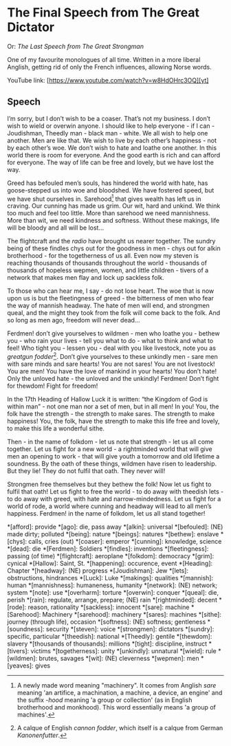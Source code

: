 # The Final Speech from The Great Dictator

Or: *The Last Speech from The Great Strongman*

One of my favourite monologues of all time. Written in a more liberal Anglish,
getting rid of only the French influences, allowing Norse words.

YouTube link: [https://www.youtube.com/watch?v=w8HdOHrc3OQ][yt]


[yt]: https://www.youtube.com/watch?v=w8HdOHrc3OQ

## Speech

I’m sorry, but I don’t wish to be a coaser. That’s not my business. I don’t
wish to wield or overwin anyone. I should like to help everyone - if I can -
Joudishman, Theedly man - black man - white. We all wish to help one another.
Men are like that. We wish to live by each other’s happiness - not by each
other’s woe. We don’t wish to hate and loathe one another. In this world there
is room for everyone. And the good earth is rich and can afford for everyone.
The way of life can be free and lovely, but we have lost the way.

Greed has befouled men’s souls, has hindered the world with hate, has
goose-stepped us into woe and bloodshed. We have fostered speed, but we have
shut ourselves in. Sarehood[^Sarehood] that gives wealth has left us in
craving. Our cunning has made us grim. Our wit, hard and unkind. We think too
much and feel too little. More than sarehood we need mannishness. More than
wit, we need kindness and softness. Without these makings, life will be bloody
and all will be lost…

The flightcraft and the *radio* have brought us nearer together. The sundry
being of these findles chys out for the goodness in men - chys out for alkin
brotherhood - for the togetherness of us all. Even now my steven is reaching
thousands of thousands throughout the world - thousands of thousands of
hopeless wepmen, women, and little children - tivers of a network that makes
men flay and lock up sackless folk.

To those who can hear me, I say - do not lose heart. The woe that is now upon
us is but the fleetingness of greed - the bitterness of men who fear the way of
mannish headway. The hate of men will end, and strongmen queal, and the might
they took from the folk will come back to the folk. And so long as men ago,
freedom will never dead…

Ferdmen! don’t give yourselves to wildmen - men who loathe you - bethew you -
who rain your lives - tell you what to do - what to think and what to feel! Who
tight you - lessen you - deal with you like livestock, note you as *greatgun
fodder*[^greatgun-fodder]. Don’t give yourselves to these unkindly men - sare
men with sare minds and sare hearts! You are not sares! You are not livestock!
You are men! You have the love of mankind in your hearts! You don’t hate! Only
the unloved hate - the unloved and the unkindly! Ferdmen! Don’t fight for
thewdom! Fight for freedom!

In the 17th Heading of Hallow Luck it is written: “the Kingdom of God is within
man” - not one man nor a set of men, but in all men! In you! You, the folk have
the strength - the strength to make sares. The strength to make happiness! You,
the folk, have the strength to make this life free and lovely, to make this
life a wonderful sithe.

Then - in the name of folkdom - let us note that strength - let us all come
together. Let us fight for a new world - a rightminded world that will give men
an opening to work - that will give youth a tomorrow and old lifetime a
soundness. By the oath of these things, wildmen have risen to leadership. But
they lie! They do not fulfil that oath. They never will!

Strongmen free themselves but they bethew the folk! Now let us fight to fulfil
that oath! Let us fight to free the world - to do away with theedish lets - to
do away with greed, with hate and narrow-mindedness. Let us fight for a world
of rode, a world where cunning and headway will lead to all men’s happiness.
Ferdmen! in the name of folkdom, let us all stand together!

<!-- Abbreviations -->
*[afford]: provide
*[ago]: die, pass away
*[alkin]: universal
*[befouled]: (NE) made dirty; polluted
*[being]: nature
*[beings]: natures
*[bethew]: enslave
*[chys]: calls, cries (out)
*[coaser]: emperor
*[cunning]: knowledge, science
*[dead]: die
*[Ferdmen]: Soldiers
*[findles]: inventions
*[fleetingness]: passing (of time)
*[flightcraft]: aeroplane
*[folkdom]: democracy
*[grim]: cynical
*[Hallow]: Saint, St.
*[happening]: occurence, event
*[Heading]: Chapter
*[headway]: (NE) progress
*[Joudishman]: Jew
*[lets]: obstructions, hindrances
*[Luck]: Luke
*[makings]: qualities
*[mannish]: human
*[mannishness]: humaneness, humanity
*[network]: (NE) network; system
*[note]: use
*[overharm]: torture
*[overwin]: conquer
*[queal]: die, perish
*[rain]: regulate, arrange, prepare; (NE) rain
*[rightminded]: decent
*[rode]: reason, rationality
*[sackless]: innocent
*[sare]: machine
*[Sarehood]: Machinery
*[sarehood]: machinery
*[sares]: machines
*[sithe]: journey (through life), occasion
*[softness]: (NE) softness; gentleness
*[soundness]: security
*[steven]: voice
*[strongmen]: dictators
*[sundry]: specific, particular
*[theedish]: national
*[Theedly]: gentile
*[thewdom]: slavery
*[thousands of thousands]: millions
*[tight]: discipline, instruct
*[tivers]: victims
*[togetherness]: unity
*[unkindly]: unnatural
*[wield]: rule
*[wildmen]: brutes, savages
*[wit]: (NE) cleverness
*[wepmen]: men
*[yeaves]: gives

<!-- Footnotes -->
[^Sarehood]: A newly made word meaning "machinery". It comes from Anglish
    *sare* meaning 'an artifice, a machination, a machine, a device, an engine'
    and the suffix *-hood* meaning 'a group or collection' (as in English
    brotherhood and monkhood). This word essentially means 'a group of
    machines'.
<!-- [^overharm]: A newly made word meaning "torture". It comes from the prefix
    *over-* meaning "showing excess" and the English verb *harm* meaning, well,
    to harm. Thus, *overharm* means "to excessively harm; torture". -->
[^greatgun-fodder]: A calque of English *cannon fodder*, which itself is a
    calque from German *Kanonenfutter*.

<!-- Speech
I’m sorry, but I don’t want to be an emperor. That’s not my business. I don’t want to rule or conquer anyone. I should like to help everyone - if possible - Jew, Gentile - black man - white. We all want to help one another. Human beings are like that. We want to live by each other’s happiness - not by each other’s misery. We don’t want to hate and despise one another. In this world there is room for everyone. And the good earth is rich and can provide for everyone. The way of life can be free and beautiful, but we have lost the way.

Greed has poisoned men’s souls, has barricaded the world with hate, has goose-stepped us into misery and bloodshed. We have developed speed, but we have shut ourselves in. Machinery that gives abundance has left us in want. Our knowledge has made us cynical. Our cleverness, hard and unkind. We think too much and feel too little. More than machinery we need humanity. More than cleverness we need kindness and gentleness. Without these qualities, life will be violent and all will be lost…

The aeroplane and the radio have brought us closer together. The very nature of these inventions cries out for the goodness in men - cries out for universal brotherhood - for the unity of us all. Even now my voice is reaching millions throughout the world - millions of despairing men, women, and little children - victims of a system that makes men torture and imprison innocent people.

To those who can hear me, I say - do not despair. The misery that is now upon us is but the passing of greed - the bitterness of men who fear the way of human progress. The hate of men will pass, and dictators die, and the power they took from the people will return to the people. And so long as men die, liberty will never perish…

Soldiers! don’t give yourselves to brutes - men who despise you - enslave you - who regiment your lives - tell you what to do - what to think and what to feel! Who drill you - diet you - treat you like cattle, use you as cannon fodder. Don’t give yourselves to these unnatural men - machine men with machine minds and machine hearts! You are not machines! You are not cattle! You are men! You have the love of humanity in your hearts! You don’t hate! Only the unloved hate - the unloved and the unnatural! Soldiers! Don’t fight for slavery! Fight for liberty!

In the 17th Chapter of St Luke it is written: “the Kingdom of God is within man” - not one man nor a group of men, but in all men! In you! You, the people have the power - the power to create machines. The power to create happiness! You, the people, have the power to make this life free and beautiful, to make this life a wonderful adventure.

Then - in the name of democracy - let us use that power - let us all unite. Let us fight for a new world - a decent world that will give men a chance to work - that will give youth a future and old age a security. By the promise of these things, brutes have risen to power. But they lie! They do not fulfil that promise. They never will!

Dictators free themselves but they enslave the people! Now let us fight to fulfil that promise! Let us fight to free the world - to do away with national barriers - to do away with greed, with hate and intolerance. Let us fight for a world of reason, a world where science and progress will lead to all men’s happiness. Soldiers! in the name of democracy, let us all unite!
-->
